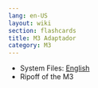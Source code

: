 ```yaml
---
lang: en-US
layout: wiki
section: flashcards
title: M3 Adaptador
category: M3
---
```


- System Files: [English](https://github.com/DS-Homebrew/Flashcard-Firmware-Archive/blob/master/M3Adaptador_v3.9_English.zip?raw=true)
- Ripoff of the M3
